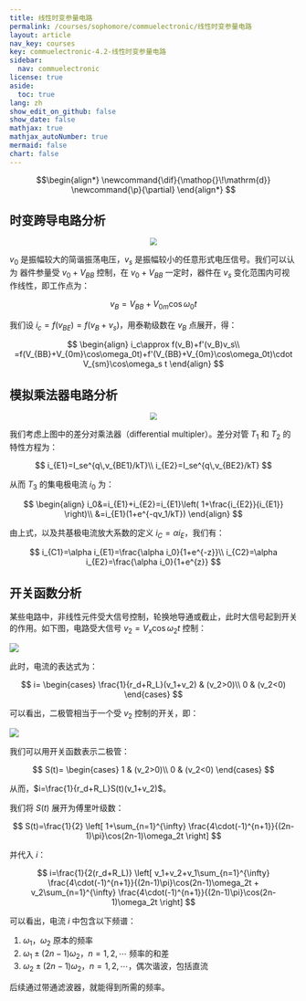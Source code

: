 ```yaml
---
title: 线性时变参量电路
permalink: /courses/sophomore/commuelectronic/线性时变参量电路
layout: article
nav_key: courses
key: commuelectronic-4.2-线性时变参量电路
sidebar:
  nav: commuelectronic
license: true
aside:
  toc: true
lang: zh
show_edit_on_github: false
show_date: false
mathjax: true
mathjax_autoNumber: true
mermaid: false
chart: false
---
```


<!--more-->

$$\begin{align*}
\newcommand{\dif}{\mathop{}\!\mathrm{d}}
\newcommand{\p}{\partial}
\end{align*}
$$

## 时变跨导电路分析

<center><img src="https://i.loli.net/2020/03/23/6OrzCh9NpSjReFM.jpg" style="zoom:80%"></center>

$v_0$ 是振幅较大的简谐振荡电压，$v_s$ 是振幅较小的任意形式电压信号。我们可以认为 器件参量受 $v_0+V_{BB}$ 控制，在 $v_0+V_{BB}$ 一定时，器件在 $v_s$ 变化范围内可视作线性，即工作点为：

$$
v_B=V_{BB}+V_{0m}\cos\omega_0t
$$

我们设 $i_c=f(v_{BE})=f(v_B+v_s)$，用泰勒级数在 $v_B$ 点展开，得：

$$
\begin{align}
i_c\approx f(v_B)+f'(v_B)v_s\\
=f(V_{BB}+V_{0m}\cos\omega_0t)+f'(V_{BB}+V_{0m}\cos\omega_0t)\cdot V_{sm}\cos\omega_s t
\end{align}
$$

## 模拟乘法器电路分析

<center><img src="https://i.loli.net/2020/03/23/ADtuoE5WUKanMs1.jpg" style="zoom:80%"></center>

我们考虑上图中的差分对乘法器（differential multipler）。差分对管 $T_1$ 和 $T_2$ 的特性方程为：

$$
i_{E1}=I_se^{q\,v_{BE1}/kT}\\
i_{E2}=I_se^{q\,v_{BE2}/kT}
$$

从而 $T_3$ 的集电极电流 $i_0$ 为：

$$
\begin{align}
i_0&=i_{E1}+i_{E2}=i_{E1}\left( 1+\frac{i_{E2}}{i_{E1}} \right)\\
&=i_{E1}(1+e^{-qv_1/kT})
\end{align}
$$

由上式，以及共基极电流放大系数的定义 $i_C=\alpha i_E$，我们有：

$$
i_{C1}=\alpha i_{E1}=\frac{\alpha i_0}{1+e^{-z}}\\
i_{C2}=\alpha i_{E2}=\frac{\alpha i_0}{1+e^{z}}
$$

## 开关函数分析

某些电路中，非线性元件受大信号控制，轮换地导通或截止，此时大信号起到开关的作用。如下图，电路受大信号 $v_2=V_x\cos\omega_2t$ 控制：

<img src="https://i.loli.net/2020/03/27/CxnqDmB2bv4lfGz.jpg">

此时，电流的表达式为：

$$
i=
\begin{cases}
\frac{1}{r_d+R_L}(v_1+v_2) & (v_2>0)\\
0 & (v_2<0)
\end{cases}
$$

可以看出，二极管相当于一个受 $v_2$ 控制的开关，即：

<img src="https://i.loli.net/2020/03/27/8wWECNJHD3TB1Ml.jpg">

我们可以用开关函数表示二极管：

$$
S(t)=
\begin{cases}
1 & (v_2>0)\\
0 & (v_2<0)
\end{cases}
$$

从而，$i=\frac{1}{r_d+R_L}S(t)(v_1+v_2)$。

我们将 $S(t)$ 展开为傅里叶级数：

$$
S(t)=\frac{1}{2} \left[ 1+\sum_{n=1}^{\infty} \frac{4\cdot(-1)^{n+1}}{(2n-1)\pi}\cos(2n-1)\omega_2t \right]
$$

并代入 $i$：

$$
i=\frac{1}{2(r_d+R_L)} \left[ v_1+v_2+v_1\sum_{n=1}^{\infty} \frac{4\cdot(-1)^{n+1}}{(2n-1)\pi}\cos(2n-1)\omega_2t + v_2\sum_{n=1}^{\infty} \frac{4\cdot(-1)^{n+1}}{(2n-1)\pi}\cos(2n-1)\omega_2t \right]
$$

可以看出，电流 $i$ 中包含以下频谱：
1. $\omega_1$，$\omega_2$ 原本的频率
2. $\omega_1\pm(2n-1)\omega_2$，$n=1,2,\cdots$ 频率的和差
3. $\omega_2\pm(2n-1)\omega_2$，$n=1,2,\cdots$，偶次谐波，包括直流

后续通过带通滤波器，就能得到所需的频率。